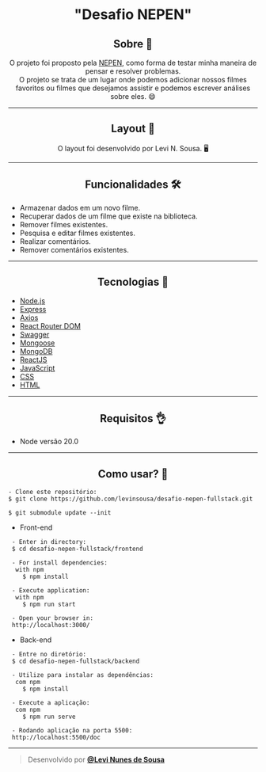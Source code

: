<h1 align="center">"Desafio NEPEN"</h1>

<h2 align="center">Sobre 📖</h2>
   
   <p align="center">
      O projeto foi proposto pela <a href="http://www.nepen.org.br">NEPEN</a>, como forma de testar minha maneira de pensar e resolver problemas.<br>
      O projeto se trata de um lugar onde podemos adicionar nossos filmes favoritos ou filmes que desejamos assistir e podemos escrever análises sobre eles. 😄<br>
      
   </p>

---

<h2 align="center">Layout 🎨</h2>

   <p align="center">
      O layout foi desenvolvido por Levi N. Sousa. 🖥️
   </p>

---

<h2 align="center">Funcionalidades 🛠️</h2>

- Armazenar dados em um novo filme.
- Recuperar dados de um filme que existe na biblioteca.
- Remover filmes existentes.
- Pesquisa e editar filmes existentes.
- Realizar comentários.
- Remover comentários existentes.

---

<h2 align="center">Tecnologias 🚀</h2>

- [Node.js](https://nodejs.org/en/)
- [Express](https://expressjs.com/pt-br/)
- [Axios](https://axios-http.com/ptbr/)
- [React Router DOM](https://reactrouter.com/en/main)
- [Swagger](https://swagger.io)
- [Mongoose](https://mongoosejs.com)
- [MongoDB](https://www.mongodb.com)
- [ReactJS](https://react.dev/)
- [JavaScript](https://www.javascript.com/)
- [CSS](https://developer.mozilla.org/pt-BR/docs/Web/CSS)
- [HTML](https://html.com/)

---

<h2 align="center">Requisitos 👌</h2>

   - Node versão 20.0

---

<h2 align="center">Como usar? 🤔</h2>

   ```
   - Clone este repositório:
   $ git clone https://github.com/levinsousa/desafio-nepen-fullstack.git

   $ git submodule update --init

  ```
  - Front-end

  ```
   - Enter in directory:
   $ cd desafio-nepen-fullstack/frontend

   - For install dependencies:
    with npm
      $ npm install

   - Execute application:
    with npm
      $ npm run start

   - Open your browser in:
   http://localhost:3000/ 
  ```

  - Back-end

  ```
   - Entre no diretório:
   $ cd desafio-nepen-fullstack/backend

   - Utilize para instalar as dependências:
    com npm
      $ npm install

   - Execute a aplicação:
    com npm
      $ npm run serve

   - Rodando aplicação na porta 5500:
   http://localhost:5500/doc 
   ```

---

   >Desenvolvido por **[@Levi Nunes de Sousa](https://www.linkedin.com/in/levinsousa/)**